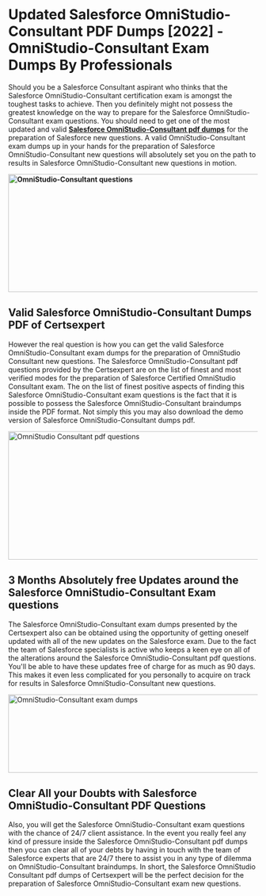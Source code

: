 <h1><strong>Updated Salesforce OmniStudio-Consultant PDF Dumps [2022] - OmniStudio-Consultant Exam Dumps By Professionals&nbsp;</strong></h1>
<p><span style="font-weight: 400;">Should you be a Salesforce Consultant aspirant who thinks that the Salesforce OmniStudio-Consultant certification exam is amongst the toughest tasks to achieve. Then you definitely might not possess the greatest knowledge on the way to prepare for the Salesforce OmniStudio-Consultant exam questions. You should need to get one of the most updated and valid <strong><a href="https://www.certsexpert.com/OmniStudio-Consultant-pdf-questions.html">Salesforce OmniStudio-Consultant pdf dumps</a></strong> for the preparation of Salesforce new questions. A valid  OmniStudio-Consultant exam dumps up in your hands for the preparation of Salesforce OmniStudio-Consultant new questions will absolutely set you on the path to results in Salesforce OmniStudio-Consultant new questions in motion.</span></p>
<p><span style="font-weight: 400;"><strong><img style="display: block; margin-left: auto; margin-right: auto;" src="https://i.ibb.co/QXh983F/73475278-2429792180625311-4586132736837681152-n.jpg" alt="OmniStudio-Consultant questions" width="632" height="238" /></strong></span></p>
<h2><strong>Valid Salesforce OmniStudio-Consultant Dumps PDF of Certsexpert</strong></h2>
<p><span style="font-weight: 400;">However the real question is how you can get the valid Salesforce OmniStudio-Consultant exam dumps for the preparation of OmniStudio Consultant new questions. The Salesforce OmniStudio-Consultant pdf questions provided by the Certsexpert are on the list of finest and most verified modes for the preparation of Salesforce Certified OmniStudio Consultant exam. The on the list of finest positive aspects of finding this Salesforce OmniStudio-Consultant exam questions is the fact that it is possible to possess the Salesforce OmniStudio-Consultant braindumps inside the PDF format. Not simply this you may also download the demo version of Salesforce OmniStudio-Consultant dumps pdf.</span></p>
<p><span style="font-weight: 400;"><img style="display: block; margin-left: auto; margin-right: auto;" src="https://i.ibb.co/Jd8hN2L/76714008-3182067705200142-8735104740007870464-n.jpg" alt="OmniStudio Consultant pdf questions" width="701" height="259" /></span></p>
<h2><strong>3 Months Absolutely free Updates around the Salesforce OmniStudio-Consultant Exam questions</strong></h2>
<p><span style="font-weight: 400;">The Salesforce OmniStudio-Consultant exam dumps presented by the Certsexpert also can be obtained using the opportunity of getting oneself updated with all of the new updates on the Salesforce exam. Due to the fact the team of Salesforce specialists is active who keeps a keen eye on all of the alterations around the Salesforce OmniStudio-Consultant pdf questions. You'll be able to have these updates free of charge for as much as 90 days. This makes it even less complicated for you personally to acquire on track for results in Salesforce OmniStudio-Consultant new questions.</span></p>
<p><span style="font-weight: 400;"><a href="https://www.certsexpert.com/OmniStudio-Consultant-pdf-questions.html"><img style="display: block; margin-left: auto; margin-right: auto;" src="https://i.ibb.co/TMnKrkJ/75398236-424489711531572-5064688549987614720-n.jpg" alt="OmniStudio-Consultant exam dumps" width="714" height="158" /></a></span></p>
<h2><strong>Clear All your Doubts with Salesforce OmniStudio-Consultant PDF Questions</strong></h2>
<p>Also, you will get the Salesforce OmniStudio-Consultant exam questions with the chance of 24/7 client assistance. In the event you really feel any kind of pressure inside the Salesforce OmniStudio-Consultant pdf dumps then you can clear all of your debts by having in touch with the team of Salesforce experts that are 24/7 there to assist you in any type of dilemma on  OmniStudio-Consultant braindumps. In short, the Salesforce OmniStudio Consultant pdf dumps of Certsexpert will be the perfect decision for the preparation of Salesforce OmniStudio-Consultant exam new questions.</p>
